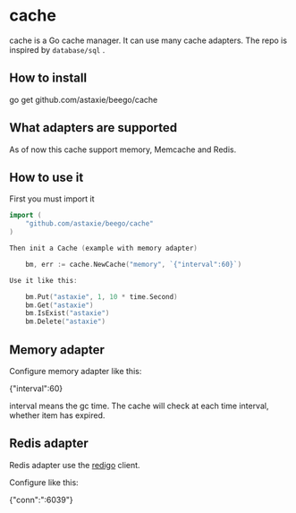 # cache

cache is a Go cache manager. It can use many cache adapters. The repo is inspired by `database/sql` .

## How to install

go get github.com/astaxie/beego/cache

## What adapters are supported

As of now this cache support memory, Memcache and Redis.

## How to use it

First you must import it

``` go
import (
    "github.com/astaxie/beego/cache"
)

Then init a Cache (example with memory adapter)

    bm, err := cache.NewCache("memory", `{"interval":60}`)

Use it like this:

    bm.Put("astaxie", 1, 10 * time.Second)
    bm.Get("astaxie")
    bm.IsExist("astaxie")
    bm.Delete("astaxie")
```

## Memory adapter

Configure memory adapter like this:

{"interval":60}

interval means the gc time. The cache will check at each time interval, whether item has expired.

## Redis adapter

Redis adapter use the [redigo](http://github.com/gomodule/redigo) client.

Configure like this:

{"conn":":6039"}
